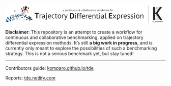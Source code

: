 
![komparo / Trajectory Differential Expression](docs/figures/logo.png)

**Disclaimer**: This repository is an attempt to create a workflow for
continuous and collaborative benchmarking, applied on trajectory
differential expression methods. It’s still **a big work in progress**,
and is currently only meant to explore the possibilities of such a
benchmarking strategy. This is not a serious benchmark yet, but stay
tuned\!

-----

Contributors guide:
[komparo.github.io/tde](https://komparo.github.io/tde)

Reports: [tde.netlify.com](https://tde.netlify.com)
